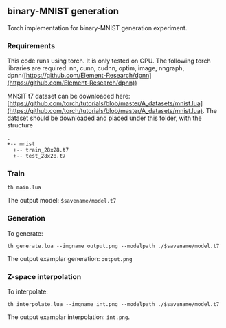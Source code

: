 ## binary-MNIST generation

Torch implementation for binary-MNIST generation experiment.

### Requirements
This code runs using torch. It is only tested on GPU. The following torch libraries are required:
nn, cunn, cudnn, optim, image, nngraph, dpnn([https://github.com/Element-Research/dpnn](https://github.com/Element-Research/dpnn))

MNSIT t7 dataset can be downloaded here: [https://github.com/torch/tutorials/blob/master/A_datasets/mnist.lua](https://github.com/torch/tutorials/blob/master/A_datasets/mnist.lua).
The dataset should be downloaded and placed under this folder, with the structure
```
.
+-- mnist
  +-- train_28x28.t7
  +-- test_28x28.t7
```


### Train
```
th main.lua
```

The output model: `$savename/model.t7`

### Generation
To generate:
```
th generate.lua --imgname output.png --modelpath ./$savename/model.t7
```
The output examplar generation: `output.png`

### Z-space interpolation
To interpolate:
```
th interpolate.lua --imgname int.png --modelpath ./$savename/model.t7
```
The output examplar interpolation: `int.png`.
